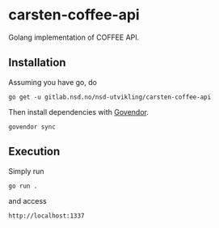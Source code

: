 # carsten-coffee-api

Golang implementation of COFFEE API.

## Installation

Assuming you have go, do

```
go get -u gitlab.nsd.no/nsd-utvikling/carsten-coffee-api
```

Then install dependencies with [Govendor](https://github.com/kardianos/govendor).

```
govendor sync
```

## Execution

Simply run

```
go run .
```

and access
```
http://localhost:1337
```

